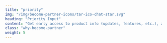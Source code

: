 ```yaml
---
title: "priority"
img: "/img/become-partner-icons/tar-ico-chat-star.svg"
heading: "Priority Input"
content: "Get early access to product info (updates, features, etc.), access to betas and participate in our product feedback loop."
class: "why-become-partner"
weight: 5
---
```

